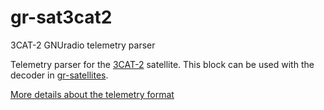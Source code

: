 # gr-sat3cat2
3CAT-2 GNUradio telemetry parser

Telemetry parser for the
[3CAT-2](https://nanosatlab.upc.edu/en/missions-and-projects/3cat-2) satellite.
This block can be used with the decoder in
[gr-satellites](https://github.com/daniestevez/gr-satellites).

[More details about the telemetry format](http://destevez.net/2016/08/telemetry-format-of-3cat-2/)
